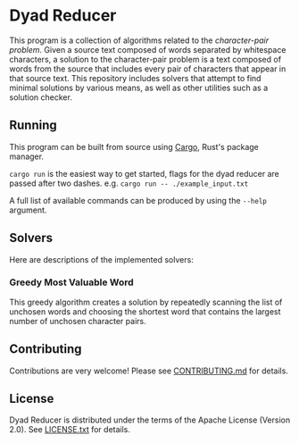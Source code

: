 # Dyad Reducer

This program is a collection of algorithms related to the _character-pair problem_. Given a source text composed of words separated by whitespace characters, a solution to the character-pair problem is a text composed of words from the source that includes every pair of characters that appear in that source text. This repository includes solvers that attempt to find minimal solutions by various means, as well as other utilities such as a solution checker.

## Running

This program can be built from source using [Cargo](https://doc.rust-lang.org/cargo/index.html), Rust's package manager.

`cargo run` is the easiest way to get started, flags for the dyad reducer are passed after two dashes. e.g. `cargo run -- ./example_input.txt`

A full list of available commands can be produced by using the `--help` argument.

## Solvers

Here are descriptions of the implemented solvers:

### Greedy Most Valuable Word

This greedy algorithm creates a solution by repeatedly scanning the list of unchosen words and choosing the shortest word that contains the largest number of unchosen character pairs.

## Contributing

Contributions are very welcome! Please see [CONTRIBUTING.md](CONTRIBUTING.md) for details.

## License

Dyad Reducer is distributed under the terms of the Apache License (Version 2.0). See [LICENSE.txt](LICENSE.txt) for details.
